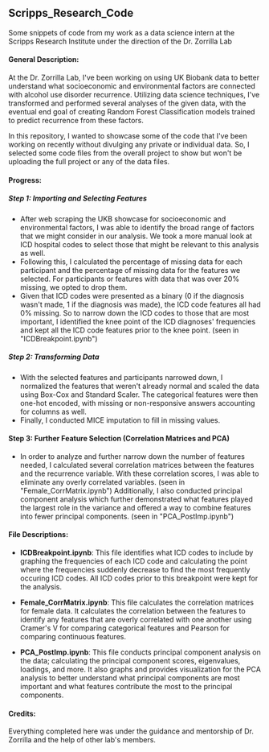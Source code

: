 ## Scripps_Research_Code
Some snippets of code from my work as a data science intern at the Scripps Research Institute under the direction of the Dr. Zorrilla Lab

#### General Description:
At the Dr. Zorrilla Lab, I've been working on using UK Biobank data to better understand what socioeconomic and environmental factors are connected with alcohol use disorder recurrence. Utilizing data science techniques, I've transformed and performed several analyses of the given data, with the eventual end goal of creating Random Forest Classification models trained to predict recurrence from these factors. 

In this repository, I wanted to showcase some of the code that I've been working on recently without divulging any private or individual data. So, I selected some code files from the overall project to show but won't be uploading the full project or any of the data files.

#### Progress:
##### Step 1: Importing and Selecting Features
* After web scraping the UKB showcase for socioeconomic and environmental factors, I was able to identify the broad range of factors that we might consider in our analysis. We took a more manual look at ICD hospital codes to select those that might be relevant to this analysis as well. 
* Following this, I calculated the percentage of missing data for each participant and the percentage of missing data for the features we selected. For participants or features with data that was over 20% missing, we opted to drop them.
* Given that ICD codes were presented as a binary (0 if the diagnosis wasn't made, 1 if the diagnosis was made), the ICD code features all had 0% missing. So to narrow down the ICD codes to those that are most important, I identified the knee point of the ICD diagnoses' frequencies and kept all the ICD code features prior to the knee point. (seen in "ICDBreakpoint.ipynb")
##### Step 2: Transforming Data
* With the selected features and participants narrowed down, I normalized the features that weren't already normal and scaled the data using Box-Cox and Standard Scaler. The categorical features were then one-hot encoded, with missing or non-responsive answers accounting for columns as well.
* Finally, I conducted MICE imputation to fill in missing values.
#### Step 3: Further Feature Selection (Correlation Matrices and PCA)
* In order to analyze and further narrow down the number of features needed, I calculated several correlation matrices between the features and the recurrence variable. With these correlation scores, I was able to eliminate any overly correlated variables. (seen in "Female_CorrMatrix.ipynb") Additionally, I also conducted principal component analysis which further demonstrated what features played the largest role in the variance and offered a way to combine features into fewer principal components. (seen in "PCA_PostImp.ipynb")

#### File Descriptions:
* **ICDBreakpoint.ipynb**: This file identifies what ICD codes to include by graphing the frequencies of each ICD code and calculating the point where the frequencies suddenly decrease to find the most frequently occuring ICD codes. All ICD codes prior to this breakpoint were kept for the analysis.

* **Female_CorrMatrix.ipynb**: This file calculates the correlation matrices for female data. It calculates the correlation between the features to identify any features that are overly correlated with one another using Cramer's V for comparing categorical features and Pearson for comparing continuous features.

* **PCA_PostImp.ipynb**: This file conducts principal component analysis on the data; calculating the principal component scores, eigenvalues, loadings, and more. It also graphs and provides visualization for the PCA analysis to better understand what principal components are most important and what features contribute the most to the principal components.
  
#### Credits:
Everything completed here was under the guidance and mentorship of Dr. Zorrilla and the help of other lab's members.
